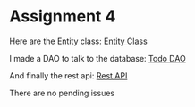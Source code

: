 # Assignment 4

Here are the Entity class: [Entity Class](dat250-sparkjava-counter/src/main/java/no/hvl/dat250/rest/todos/Todo.java)

I made a DAO to talk to the database: [Todo DAO](dat250-sparkjava-counter/src/main/java/no/hvl/dat250/rest/todos/TodoDAO.java)

And finally the rest api: [Rest API](dat250-sparkjava-counter/src/main/java/no/hvl/dat250/rest/todos/App.java)

There are no pending issues
